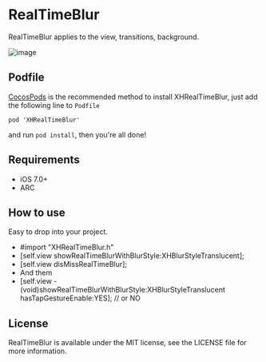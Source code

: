 RealTimeBlur
============

RealTimeBlur applies to the view, transitions, background.


![image](https://github.com/xhzengAIB/LearnEnglish/raw/master/Screenshots/XHRealTimeBlur.gif)

## Podfile

[CocosPods](http://cocosPods.org) is the recommended method to install XHRealTimeBlur, just add the following line to `Podfile`

```
pod 'XHRealTimeBlur'
```

and run `pod install`, then you're all done!

## Requirements

* iOS 7.0+ 
* ARC

## How to use
Easy to drop into your project.                                
* #import "XHRealTimeBlur.h"
* [self.view showRealTimeBlurWithBlurStyle:XHBlurStyleTranslucent];
* [self.view disMissRealTimeBlur];
* And them
* [self.view - (void)showRealTimeBlurWithBlurStyle:XHBlurStyleTranslucent hasTapGestureEnable:YES]; // or NO

## License

RealTimeBlur is available under the MIT license, see the LICENSE file for more information.     


